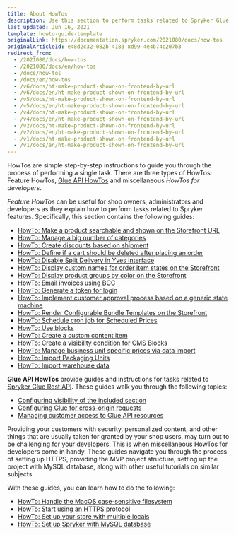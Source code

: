 ```yaml
---
title: About HowTos
description: Use this section to perform tasks related to Spryker Glue Rest API and Spryker features
last_updated: Jun 16, 2021
template: howto-guide-template
originalLink: https://documentation.spryker.com/2021080/docs/how-tos
originalArticleId: e48d2c32-082b-4183-8d99-4e4b74c207b3
redirect_from:
  - /2021080/docs/how-tos
  - /2021080/docs/en/how-tos
  - /docs/how-tos
  - /docs/en/how-tos
  - /v6/docs/ht-make-product-shown-on-frontend-by-url
  - /v6/docs/en/ht-make-product-shown-on-frontend-by-url
  - /v5/docs/ht-make-product-shown-on-frontend-by-url
  - /v5/docs/en/ht-make-product-shown-on-frontend-by-url
  - /v4/docs/ht-make-product-shown-on-frontend-by-url
  - /v4/docs/en/ht-make-product-shown-on-frontend-by-url
  - /v2/docs/ht-make-product-shown-on-frontend-by-url
  - /v2/docs/en/ht-make-product-shown-on-frontend-by-url
  - /v1/docs/ht-make-product-shown-on-frontend-by-url
  - /v1/docs/en/ht-make-product-shown-on-frontend-by-url
---
```


HowTos are simple step-by-step instructions to guide you through the process of performing a single task. There are three types of HowTos: Feature HowTos, [Glue API HowTos](/docs/scos/dev/tutorials-and-howtos/howtos/glue-api-howtos/glue-api-howtos.html) and miscellaneous *HowTos for developers*.

*Feature HowTos* can be useful for shop owners, administrators and developers as they explain how to perform tasks related to Spryker features. Specifically, this section contains the following guides:


* [HowTo: Make a product searchable and shown on the Storefront URL](/docs/scos/dev/tutorials-and-howtos/howtos/feature-howtos/howto-make-a-product-searchable-and-shown-on-the-storefront.html)
* [HowTo: Manage a big number of categories](/docs/scos/dev/tutorials-and-howtos/howtos/feature-howtos/howto-manage-a-big-number-of-categories.html)
* [HowTo: Create discounts based on shipment](/docs/pbc/all/discount-management/{{site.version}}tutorials-and-howtos/howto-create-discounts-based-on-shipment.html)
* [HowTo: Define if a cart should be deleted after placing an order](/docs/pbc/all/cart-and-checkout/{{site.version}}/tutorials-and-howtos/howto-define-if-a-cart-should-be-deleted-after-placing-an-order.html)
* [HowTo: Disable Split Delivery in Yves interface](/docs/scos/dev/tutorials-and-howtos/howtos/feature-howtos/howto-disable-split-delivery-in-yves-interface.html)
* [HowTo: Display custom names for order item states on the Storefront](/docs/scos/dev/tutorials-and-howtos/howtos/feature-howtos/howto-display-custom-names-for-order-item-states-on-the-storefront.html)
* [HowTo: Display product groups by color on the Storefront](/docs/scos/dev/tutorials-and-howtos/howtos/feature-howtos/howto-display-product-groups-by-color-on-the-storefront.html)
* [HowTo: Email invoices using BCC](/docs/scos/dev/tutorials-and-howtos/howtos/feature-howtos/howto-email-invoices-using-bcc.html)
* [HowTo: Generate a token for login](/docs/scos/dev/tutorials-and-howtos/howtos/feature-howtos/howto-generate-a-token-for-login.html)
* [HowTo: Implement customer approval process based on a generic state machine](/docs/scos/dev/tutorials-and-howtos/howtos/feature-howtos/howto-implement-customer-approval-process-based-on-a-generic-state-machine.html)
* [HowTo: Render Configurable Bundle Templates on the Storefront](/docs/scos/dev/tutorials-and-howtos/howtos/feature-howtos/howto-render-configurable-bundle-templates-in-the-storefront.html)
* [HowTo: Schedule cron job for Scheduled Prices](/docs/pbc/all/price-management/{{site.version}}/tutorials-and-howtos/howto-schedule-cron-job-for-scheduled-prices.html)
* [HowTo: Use blocks](/docs/scos/dev/tutorials-and-howtos/howtos/feature-howtos/howto-use-blocks.html)
* [HowTo: Create a custom content item](/docs/scos/dev/tutorials-and-howtos/howtos/feature-howtos/cms/howto-create-a-custom-content-item.html)
* [HowTo: Create a visibility condition for CMS Blocks](/docs/scos/dev/tutorials-and-howtos/howtos/feature-howtos/cms/howto-create-a-visibility-condition-for-cms-blocks.html)
* [HowTo: Manage business unit specific prices via data import](/docs/pbc/all/price-management/{{site.version}}/tutorials-and-howtos/howto-manage-business-unit-specific-prices-via-data-import.html)
* [HowTo: Import Packaging Units](/docs/scos/dev/tutorials-and-howtos/howtos/feature-howtos/data-imports/howto-import-packaging-units.html)
* [HowTo: Import warehouse data](/docs/scos/dev/tutorials-and-howtos/howtos/feature-howtos/data-imports/howto-import-warehouse-data.html)



**Glue API HowTos**  provide guides and instructions for tasks related to [Spryker Glue Rest API](/docs/scos/dev/glue-api-guides/{{site.version}}/glue-rest-api.html). These guides walk you through the following topics:

* [Configuring visibility of the included section](/docs/scos/dev/tutorials-and-howtos/howtos/glue-api-howtos/configuring-visibility-of-the-included-section.html)
* [Configuring Glue for cross-origin requests](/docs/scos/dev/tutorials-and-howtos/howtos/glue-api-howtos/configuring-glue-for-cross-origin-requests.html)
* [Managing customer access to Glue API resources](/docs/scos/dev/tutorials-and-howtos/howtos/glue-api-howtos/managing-customer-access-to-glue-api-resources.html)

Providing your customers with security, personalized content, and other things that are usually taken for granted by your shop users, may turn out to be challenging for your developers. This is when miscellaneous HowTos for developers come in handy. These guides navigate you through the process of setting up HTTPS, providing the MVP project structure, setting up the project with MySQL database, along with other useful tutorials on similar subjects.

With these guides, you can learn how to do the following:

* [HowTo: Handle the MacOS case-sensitive filesystem](/docs/scos/dev/tutorials-and-howtos/howtos/howto-handle-case-sensitive-file-system-on-mac-os.html)
* [HowTo: Start using an HTTPS protocol](/docs/scos/dev/tutorials-and-howtos/howtos/howto-force-https.html)
* [HowTo: Set up your store with multiple locals](/docs/scos/dev/tutorials-and-howtos/howtos/howto-set-up-stores-with-multiple-locales.html)
* [HowTo: Set up Spryker with MySQL database](/docs/scos/dev/tutorials-and-howtos/howtos/howto-set-up-spryker-with-mysql.html)
